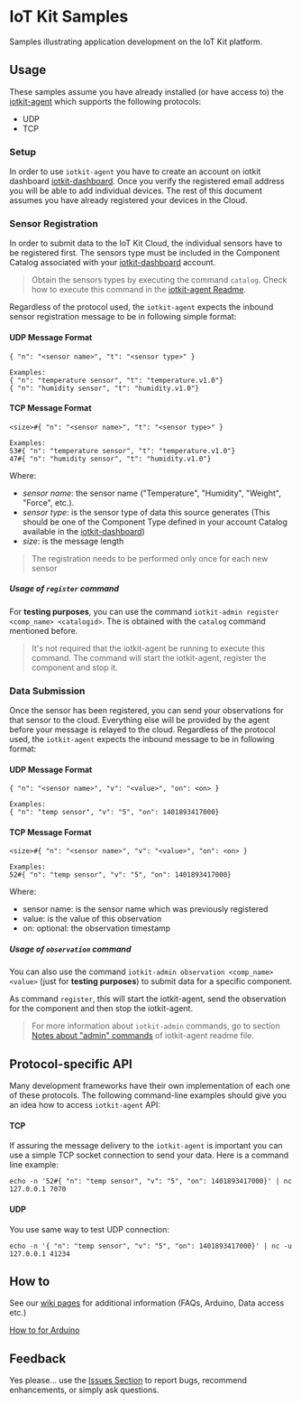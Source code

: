 # IoT Kit Samples

Samples illustrating application development on the IoT Kit platform. 

## Usage

These samples assume you have already installed (or have access to) the [iotkit-agent](https://github.com/enableiot/iotkit-agent) which supports the following protocols: 

* UDP
* TCP

### Setup

In order to use `iotkit-agent` you have to create an account on iotkit dashboard [iotkit-dashboard](https://dashboard.enableiot.com). Once you verify the registered email address you will be able to add individual devices. The rest of this document assumes you have already registered your devices in the Cloud.

### Sensor Registration 

In order to submit data to the IoT Kit Cloud, the individual sensors have to be registered first. 
The sensors type must be included in the Component Catalog associated with your [iotkit-dashboard](https://dashboard.enableiot.com) account.

> Obtain the sensors types by executing the command `catalog`. Check how to execute this command in the [iotkit-agent Readme](https://github.com/enableiot/iotkit-agent/blob/master/README.md#5-notes-about-admin-commands).

Regardless of the protocol used, the `iotkit-agent` expects the inbound sensor registration message to be in following simple format:

#### UDP Message Format
    { "n": "<sensor name>", "t": "<sensor type>" }

    Examples:
    { "n": "temperature sensor", "t": "temperature.v1.0"}
    { "n": "humidity sensor", "t": "humidity.v1.0"}

#### TCP Message Format
    <size>#{ "n": "<sensor name>", "t": "<sensor type>" }

    Examples:
    53#{ "n": "temperature sensor", "t": "temperature.v1.0"}
    47#{ "n": "humidity sensor", "t": "humidity.v1.0"}

Where:

* _sensor name_: the sensor name ("Temperature", "Humidity", "Weight", "Force", etc.). 
* _sensor type_: is the sensor type of data this source generates (This should be one of the Component Type defined in your account Catalog available in the [iotkit-dashboard](https://dashboard.enableiot.com))
* _size_: is the message length

> The registration needs to be performed only once for each new sensor

##### Usage of `register` command
For **testing purposes**, you can use the command `iotkit-admin register <comp_name> <catalogid>`. The <catalogid> is obtained with the `catalog` command mentioned before.
> It's not required that the iotkit-agent be running to execute this command. The command will start the iotkit-agent, register the component and stop it.

### Data Submission 

Once the sensor has been registered, you can send your observations for that sensor to the cloud. Everything else will be provided by the agent before your message is relayed to the cloud. Regardless of the protocol used, the `iotkit-agent` expects the inbound message to be in following format:

#### UDP Message Format
    { "n": "<sensor name>", "v": "<value>", "on": <on> }

    Examples:
    { "n": "temp sensor", "v": "5", "on": 1401893417000}

#### TCP Message Format
    <size>#{ "n": "<sensor name>", "v": "<value>", "on": <on> }

    Examples:
    52#{ "n": "temp sensor", "v": "5", "on": 1401893417000}

Where:

* sensor name: is the sensor name which was previously registered
* value: is the value of this observation
* on: optional: the observation timestamp

##### Usage of `observation` command
You can also use the command `iotkit-admin observation <comp_name> <value>` (just for **testing purposes**) to submit data for a specific component.

As command `register`, this will start the iotkit-agent, send the observation for the component and then stop the iotkit-agent.

> For more information about `iotkit-admin` commands, go to section [Notes about "admin" commands](https://github.com/enableiot/iotkit-agent#5-notes-about-admin-commands) of iotkit-agent readme file.

## Protocol-specific API

Many development frameworks have their own implementation of each one of these protocols. The following command-line examples should give you an idea how to access `iotkit-agent` API:


#### TCP

If assuring the message delivery to the `iotkit-agent` is important you can use a simple TCP socket connection to send your data. Here is a command line example:

    echo -n '52#{ "n": "temp sensor", "v": "5", "on": 1401893417000}' | nc 127.0.0.1 7070

#### UDP

You use same way to test UDP connection:

    echo -n '{ "n": "temp sensor", "v": "5", "on": 1401893417000}' | nc -u 127.0.0.1 41234


## How to

See our [wiki pages](https://github.com/enableiot/iotkit-samples/wiki) for additional information (FAQs, Arduino, Data access etc.)

[How to for Arduino](https://github.com/enableiot/iotkit-samples/wiki/How-to-for-Arduino)

## Feedback 

Yes please... use the [Issues Section](https://github.com/enableiot/iotkit-samples/issues) to report bugs, recommend enhancements, or simply ask questions. 
